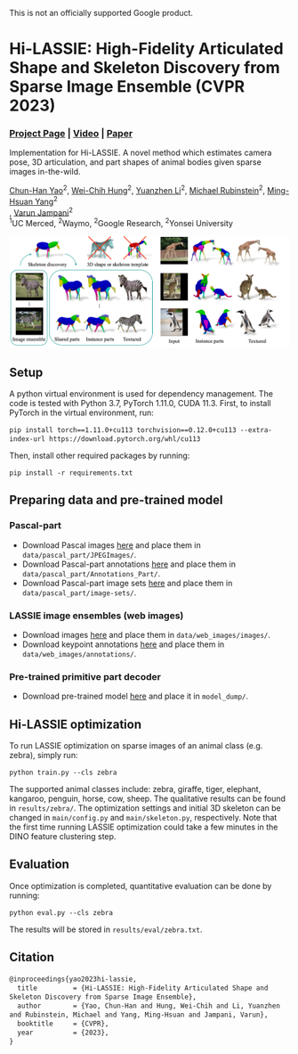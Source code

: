 This is not an officially supported Google product.

# Hi-LASSIE: High-Fidelity Articulated Shape and Skeleton Discovery from Sparse Image Ensemble (CVPR 2023)
### [Project Page](https://chhankyao.github.io/hi-lassie/) | [Video](https://youtu.be/s9FWABEm0WU) | [Paper](https://arxiv.org/abs/2212.11042)

Implementation for Hi-LASSIE. A novel method which estimates camera pose, 3D articulation, and part shapes of animal bodies given sparse images in-the-wild.

[Chun-Han Yao](http://people.csail.mit.edu/yzli/)<sup>2</sup>, [Wei-Chih Hung](https://hfslyc.github.io/)<sup>2</sup>, [Yuanzhen Li](http://people.csail.mit.edu/yzli/)<sup>2</sup>, [Michael Rubinstein](http://people.csail.mit.edu/mrub/)<sup>2</sup>, [Ming-Hsuan Yang](http://faculty.ucmerced.edu/mhyang/)<sup>2</sup><br>, [Varun Jampani](https://varunjampani.github.io)<sup>2</sup><br>
<sup>1</sup>UC Merced, <sup>2</sup>Waymo, <sup>2</sup>Google Research, <sup>2</sup>Yonsei University

![](figures/teaser.png)


## Setup

A python virtual environment is used for dependency management. The code is tested with Python 3.7, PyTorch 1.11.0, CUDA 11.3. First, to install PyTorch in the virtual environment, run:

```
pip install torch==1.11.0+cu113 torchvision==0.12.0+cu113 --extra-index-url https://download.pytorch.org/whl/cu113
```

Then, install other required packages by running:

```
pip install -r requirements.txt
```


## Preparing data and pre-trained model

### Pascal-part
* Download Pascal images [here](http://host.robots.ox.ac.uk/pascal/VOC/voc2010/#devkit) and place them in `data/pascal_part/JPEGImages/`.
* Download Pascal-part annotations [here](http://roozbehm.info/pascal-parts/pascal-parts.html) and place them in `data/pascal_part/Annotations_Part/`.
* Download Pascal-part image sets [here](https://www.dropbox.com/s/u39ygf9jhsg46ld/pascal-part.zip?dl=0) and place them in `data/pascal_part/image-sets/`.

### LASSIE image ensembles (web images)
* Download images [here](https://www.dropbox.com/s/0stdv9pawrz19rb/images.zip?dl=0) and place them in `data/web_images/images/`.
* Download keypoint annotations [here](https://www.dropbox.com/s/s5ic5nc6ac5kqe1/annotations.zip?dl=0) and place them in `data/web_images/annotations/`.

### Pre-trained primitive part decoder
* Download pre-trained model [here](https://www.dropbox.com/s/zmgst92vyikpikf/primitive_decoder.pth?dl=0) and place it in `model_dump/`.


## Hi-LASSIE optimization

To run LASSIE optimization on sparse images of an animal class (e.g. zebra), simply run:

```
python train.py --cls zebra
```

The supported animal classes include: zebra, giraffe, tiger, elephant, kangaroo, penguin, horse, cow, sheep. The qualitative results can be found in `results/zebra/`. The optimization settings and initial 3D skeleton can be changed in `main/config.py` and `main/skeleton.py`, respectively. Note that the first time running LASSIE optimization could take a few minutes in the DINO feature clustering step.

## Evaluation

Once optimization is completed, quantitative evaluation can be done by running:

```
python eval.py --cls zebra
```

The results will be stored in `results/eval/zebra.txt`.


## Citation

```
@inproceedings{yao2023hi-lassie,
  title         = {Hi-LASSIE: High-Fidelity Articulated Shape and Skeleton Discovery from Sparse Image Ensemble},
  author        = {Yao, Chun-Han and Hung, Wei-Chih and Li, Yuanzhen and Rubinstein, Michael and Yang, Ming-Hsuan and Jampani, Varun},
  booktitle     = {CVPR},
  year          = {2023},
}
```
